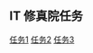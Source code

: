 IT 修真院任务
--------
[任务1](https://8uff.github.io/itxiuzhen/nine.html)
[任务2](https://8uff.github.io/itxiuzhen/mirror.html)
[任务3](https://8uff.github.io/itxiuzhen/login.html)